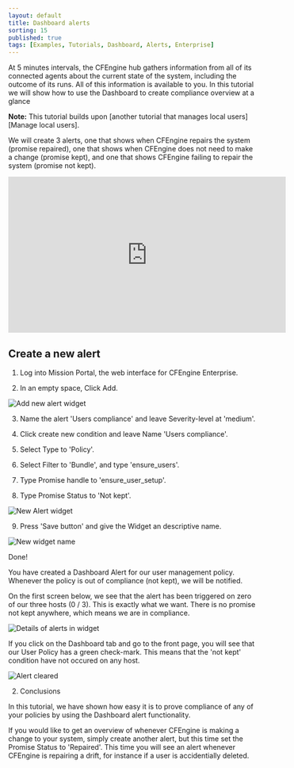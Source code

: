 ```yaml
---
layout: default
title: Dashboard alerts
sorting: 15
published: true
tags: [Examples, Tutorials, Dashboard, Alerts, Enterprise]
---
```


At 5 minutes intervals, the CFEngine hub gathers information from all of its connected agents about the current state of the system, including the outcome of its runs. All of this information is available to you. In this tutorial we will show how to use the Dashboard to create compliance overview at a glance

**Note:** This tutorial builds upon [another tutorial that manages local users][Manage local users].

We will create 3 alerts, one that shows when CFEngine repairs the system (promise repaired), one that shows when CFEngine does not need to make a change (promise kept), and one that shows CFEngine failing to repair the system (promise not kept).

<iframe width="560" height="315" src="https://www.youtube.com/embed/Wq-NC2Avxmg" frameborder="0" allow="accelerometer; autoplay; clipboard-write; encrypted-media; gyroscope; picture-in-picture" allowfullscreen></iframe>

## Create a new alert

1. Log into Mission Portal, the web interface for CFEngine Enterprise.

2. In an empty space, Click Add.

![Add new alert widget](create_dashboard_alert2.png)

3. Name the alert 'Users compliance' and leave Severity-level at 'medium'.

4. Click create new condition and leave Name 'Users compliance'.

5. Select Type to 'Policy'.

6. Select Filter to 'Bundle', and type 'ensure_users'.

7. Type Promise handle to 'ensure_user_setup'.

8. Type Promise Status to 'Not kept'.

![New Alert widget](create_dashboard_alert2.png)

9. Press 'Save button' and give the Widget an descriptive name.

![New widget name](create_dashboard_alert3.png)

Done!

You have created a Dashboard Alert for our user management policy. Whenever the policy is out of compliance (not kept), we will be notified.

On the first screen below, we see that the alert has been triggered on zero of our three hosts (0 / 3). This is exactly what we want. There is no promise not kept anywhere, which means we are in compliance.

![Details of alerts in widget](create_dashboard_alert4.png)

If you click on the Dashboard tab and go to the front page, you will see that our User Policy has a green check-mark. This means that the 'not kept' condition have not occured on any host.

![Alert cleared](create_dashboard_alert5.png)

2. Conclusions

In this tutorial, we have shown how easy it is to prove compliance of any of your policies by using the Dashboard alert functionality.

If you would like to get an overview of whenever CFEngine is making a change to your system, simply create another alert, but this time set the Promise Status to 'Repaired'. This time you will see an alert whenever CFEngine is repairing a drift, for instance if a user is accidentially deleted.
